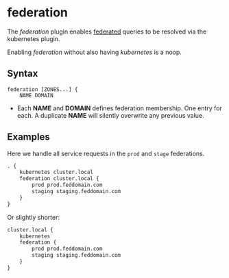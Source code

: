 # federation

The *federation* plugin enables
[federated](https://kubernetes.io/docs/tasks/federation/federation-service-discovery/) queries to be
resolved via the kubernetes plugin.

Enabling *federation* without also having *kubernetes* is a noop.

## Syntax

~~~
federation [ZONES...] {
    NAME DOMAIN
~~~

* Each **NAME** and **DOMAIN** defines federation membership. One entry for each. A duplicate
  **NAME** will silently overwrite any previous value.

## Examples

Here we handle all service requests in the `prod` and `stage` federations.

~~~ txt
. {
    kubernetes cluster.local 
    federation cluster.local {
        prod prod.feddomain.com
        staging staging.feddomain.com
    }
}
~~~

Or slightly shorter:

~~~ txt
cluster.local {
    kubernetes
    federation {
        prod prod.feddomain.com
        staging staging.feddomain.com
    }
}
~~~
